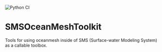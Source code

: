 ![Python CI](https://github.com/krober10nd/SMSOceanMeshToolkit/actions/workflows/ci.yml/badge.svg)

# SMSOceanMeshToolkit
Tools for using oceanmesh inside of SMS (Surface-water Modeling System) as a callable toolbox. 
